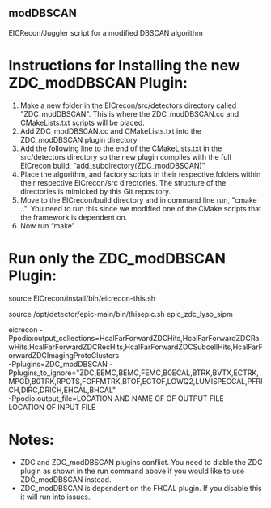 ## modDBSCAN
EICRecon/Juggler script for a modified DBSCAN algorithm 


# Instructions for Installing the new ZDC_modDBSCAN Plugin: 
1. Make a new folder in the EICrecon/src/detectors directory called "ZDC_modDBSCAN". This is where the ZDC_modDBSCAN.cc and CMakeLists.txt scripts will be placed.
2. Add ZDC_modDBSCAN.cc and CMakeLists.txt into the ZDC_modDBSCAN plugin directory
3. Add the following line to the end of the CMakeLists.txt in the src/detectors directory so the new plugin compiles with the full EICrecon build, “add_subdirectory(ZDC_modDBSCAN)”
4. Place the algorithm, and factory scripts in their respective folders within their respective EICrecon/src directories. The structure of the directories is mimicked by this Git repository.
6. Move to the EICrecon/build directory and in command line run, "cmake ..". You need to run this since we modified one of the CMake scripts that the framework is dependent on. 
7. Now run “make”
   
# Run only the ZDC_modDBSCAN Plugin: 
source EICrecon/install/bin/eicrecon-this.sh

source /opt/detector/epic-main/bin/thisepic.sh epic_zdc_lyso_sipm

eicrecon -Ppodio:output_collections=HcalFarForwardZDCHits,HcalFarForwardZDCRawHits,HcalFarForwardZDCRecHits,HcalFarForwardZDCSubcellHits,HcalFarForwardZDCImagingProtoClusters \
  -Pplugins=ZDC_modDBSCAN -Pplugins_to_ignore="ZDC,EEMC,BEMC,FEMC,B0ECAL,BTRK,BVTX,ECTRK,MPGD,B0TRK,RPOTS,FOFFMTRK,BTOF,ECTOF,LOWQ2,LUMISPECCAL,PFRICH,DIRC,DRICH,EHCAL,BHCAL" \
  -Ppodio:output_file=LOCATION AND NAME OF OF OUTPUT FILE \
  LOCATION OF INPUT FILE

# Notes: 
- ZDC and ZDC_modDBSCAN plugins conflict. You need to diable the ZDC plugin as shown in the run command above if you would like to use ZDC_modDBSCAN instead.
- ZDC_modDBSCAN is dependent on the FHCAL plugin. If you disable this it will run into issues. 

